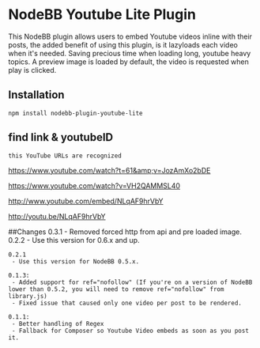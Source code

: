 # NodeBB Youtube Lite Plugin

This NodeBB plugin allows users to embed Youtube videos inline with their posts, the added benefit of using this plugin, is it lazyloads each video when it's needed.
Saving precious time when loading long, youtube heavy topics. A preview image is loaded by default, the video is requested when play is clicked.


## Installation

    npm install nodebb-plugin-youtube-lite


## find link & youtubeID 

    this YouTube URLs are recognized
    
    

<a href="https://www.youtube.com/watch?t=61&amp;v=JozAmXo2bDE" rel="nofollow">https://www.youtube.com/watch?t=61&amp;v=JozAmXo2bDE</a><br>

<a href="https://www.youtube.com/watch?v=VH2QAMMSL40" rel="nofollow">https://www.youtube.com/watch?v=VH2QAMMSL40</a><br>

<a href="http://www.youtube.com/embed/NLqAF9hrVbY" rel="nofollow">http://www.youtube.com/embed/NLqAF9hrVbY</a><br>

<a href="http://youtu.be/NLqAF9hrVbY" rel="nofollow">http://youtu.be/NLqAF9hrVbY</a>



##Changes
    0.3.1
     - Removed forced http from api and pre loaded image. 
    0.2.2
     - Use this version for 0.6.x and up.

    0.2.1
     - Use this version for NodeBB 0.5.x.

    0.1.3:
     - Added support for ref="nofollow" (If you're on a version of NodeBB lower than 0.5.2, you will need to remove ref="nofollow" from library.js)
     - Fixed issue that caused only one video per post to be rendered.

    0.1.1:
     - Better handling of Regex
     - Fallback for Composer so Youtube Video embeds as soon as you post it.

